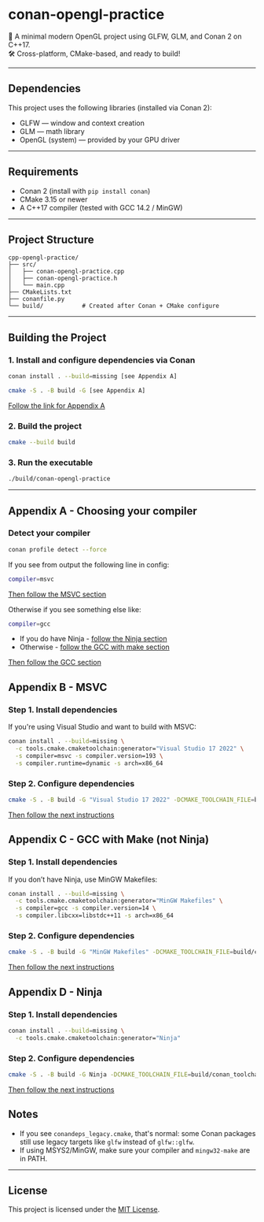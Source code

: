 # conan-opengl-practice

🚀 A minimal modern OpenGL project using GLFW, GLM, and Conan 2 on C++17.  
🛠️ Cross-platform, CMake-based, and ready to build!

---

## Dependencies

This project uses the following libraries (installed via Conan 2):

- GLFW — window and context creation
- GLM — math library
- OpenGL (system) — provided by your GPU driver

---

## Requirements

- Conan 2 (install with `pip install conan`)
- CMake 3.15 or newer
- A C++17 compiler (tested with GCC 14.2 / MinGW)

---

## Project Structure

```text
cpp-opengl-practice/
├── src/
│   ├── conan-opengl-practice.cpp
│   ├── conan-opengl-practice.h
│   └── main.cpp
├── CMakeLists.txt
├── conanfile.py
└── build/           # Created after Conan + CMake configure
```

---

## Building the Project

### 1. Install and configure dependencies via Conan

```bash
conan install . --build=missing [see Appendix A]
```

```bash
cmake -S . -B build -G [see Appendix A]
```

[Follow the link for Appendix A](#appendix-a---choosing-your-compiler)

### 2. Build the project

```bash
cmake --build build
```

### 3. Run the executable

```bash
./build/conan-opengl-practice
```

---

## Appendix A - Choosing your compiler

### Detect your compiler

```bash
conan profile detect --force
```

If you see from output the following line in config:

```bash
compiler=msvc
```

[Then follow the MSVC section](#appendix-b---msvc)

Otherwise if you see something else like:

```bash
compiler=gcc
```

- If you do have Ninja - [follow the Ninja section](#appendix-d---ninja)
- Otherwise - [follow the GCC with make section](#appendix-c---gcc-with-make-not-ninja)

[Then follow the GCC section](#appendix-c---gcc-with-make-not-ninja)

## Appendix B - MSVC

### Step 1. Install dependencies

If you're using Visual Studio and want to build with MSVC:

```bash
conan install . --build=missing \
  -c tools.cmake.cmaketoolchain:generator="Visual Studio 17 2022" \
  -s compiler=msvc -s compiler.version=193 \
  -s compiler.runtime=dynamic -s arch=x86_64
```

### Step 2. Configure dependencies

```bash
cmake -S . -B build -G "Visual Studio 17 2022" -DCMAKE_TOOLCHAIN_FILE=build/conan_toolchain.cmake
```

[Then follow the next instructions](#2-build-the-project)

## Appendix C - GCC with Make (not Ninja)

### Step 1. Install dependencies

If you don’t have Ninja, use MinGW Makefiles:

```bash
conan install . --build=missing \
  -c tools.cmake.cmaketoolchain:generator="MinGW Makefiles" \
  -s compiler=gcc -s compiler.version=14 \
  -s compiler.libcxx=libstdc++11 -s arch=x86_64
```

### Step 2. Configure dependencies

```bash
cmake -S . -B build -G "MinGW Makefiles" -DCMAKE_TOOLCHAIN_FILE=build/conan_toolchain.cmake
```

[Then follow the next instructions](#2-build-the-project)

## Appendix D - Ninja

### Step 1. Install dependencies

```bash
conan install . --build=missing \
  -c tools.cmake.cmaketoolchain:generator="Ninja"
```

### Step 2. Configure dependencies

```bash
cmake -S . -B build -G Ninja -DCMAKE_TOOLCHAIN_FILE=build/conan_toolchain.cmake
```

[Then follow the next instructions](#2-build-the-project)

## Notes

- If you see `conandeps_legacy.cmake`, that's normal: some Conan packages still use legacy targets like `glfw` instead of `glfw::glfw`.
- If using MSYS2/MinGW, make sure your compiler and `mingw32-make` are in PATH.

---

## License

This project is licensed under the [MIT License](LICENSE).